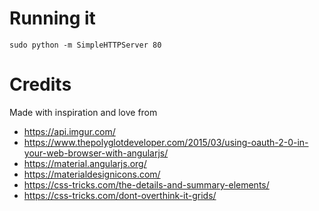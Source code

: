 Running it
==============================
`sudo python -m SimpleHTTPServer 80`


Credits
==============================
Made with inspiration and love from
- https://api.imgur.com/
- https://www.thepolyglotdeveloper.com/2015/03/using-oauth-2-0-in-your-web-browser-with-angularjs/
- https://material.angularjs.org/
- https://materialdesignicons.com/
- https://css-tricks.com/the-details-and-summary-elements/
- https://css-tricks.com/dont-overthink-it-grids/
